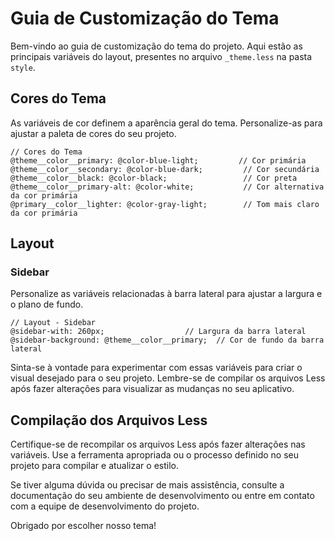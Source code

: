 # Guia de Customização do Tema

Bem-vindo ao guia de customização do tema do projeto. Aqui estão as principais variáveis do layout, presentes no arquivo `_theme.less` na pasta `style`.

## Cores do Tema

As variáveis de cor definem a aparência geral do tema. Personalize-as para ajustar a paleta de cores do seu projeto.

```less
// Cores do Tema
@theme__color__primary: @color-blue-light;         // Cor primária
@theme__color__secondary: @color-blue-dark;         // Cor secundária
@theme__color__black: @color-black;                 // Cor preta
@theme__color__primary-alt: @color-white;           // Cor alternativa da cor primária
@primary__color__lighter: @color-gray-light;        // Tom mais claro da cor primária
```

## Layout

### Sidebar

Personalize as variáveis relacionadas à barra lateral para ajustar a largura e o plano de fundo.

```less
// Layout - Sidebar
@sidebar-with: 260px;                  // Largura da barra lateral
@sidebar-background: @theme__color__primary;  // Cor de fundo da barra lateral
```

Sinta-se à vontade para experimentar com essas variáveis para criar o visual desejado para o seu projeto. Lembre-se de compilar os arquivos Less após fazer alterações para visualizar as mudanças no seu aplicativo.

## Compilação dos Arquivos Less

Certifique-se de recompilar os arquivos Less após fazer alterações nas variáveis. Use a ferramenta apropriada ou o processo definido no seu projeto para compilar e atualizar o estilo.

Se tiver alguma dúvida ou precisar de mais assistência, consulte a documentação do seu ambiente de desenvolvimento ou entre em contato com a equipe de desenvolvimento do projeto.

Obrigado por escolher nosso tema!